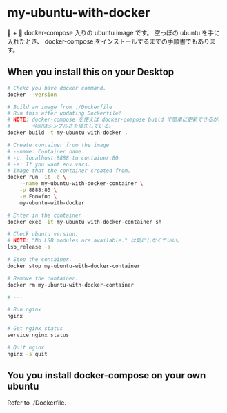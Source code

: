 my-ubuntu-with-docker
===

🐧 + 🐳 docker-compose 入りの ubuntu image です。
空っぽの ubuntu を手に入れたとき、 docker-compose をインストールするまでの手順書でもあります。

## When you install this on your Desktop

```bash
# Chekc you have docker command.
docker --version

# Build an image from ./Dockerfile
# Run this after updating Dockerfile!
# NOTE: docker-compose を使えば docker-compose build で簡単に更新できるが、
#       今回はシンプルさを優先している。
docker build -t my-ubuntu-with-docker .

# Create container from the image
# --name: Container name.
# -p: localhost:8888 to container:80
# -e: If you want env vars.
# Image that the container created from.
docker run -it -d \
    --name my-ubuntu-with-docker-container \
    -p 8888:80 \
    -e Foo=foo \
    my-ubuntu-with-docker

# Enter in the container
docker exec -it my-ubuntu-with-docker-container sh

# Check ubuntu version.
# NOTE: "No LSB modules are available." は気にしなくていい。
lsb_release -a

# Stop the container.
docker stop my-ubuntu-with-docker-container

# Remove the container.
docker rm my-ubuntu-with-docker-container

# ---

# Run nginx
nginx

# Get nginx status
service nginx status

# Quit nginx
nginx -s quit
```

## You you install docker-compose on your own ubuntu

Refer to ./Dockerfile.
